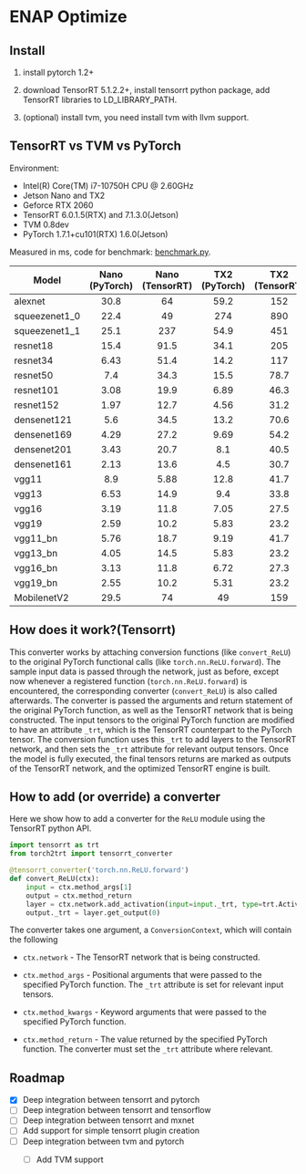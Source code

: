 # ENAP Optimize

## Install

1. install pytorch 1.2+

2. download TensorRT 5.1.2.2+, install tensorrt python package, add TensorRT libraries to LD_LIBRARY_PATH.

3. (optional) install tvm, you need install tvm with llvm support.

## TensorRT vs TVM vs PyTorch

Environment: 

* Intel(R) Core(TM) i7-10750H CPU @ 2.60GHz
* Jetson Nano and TX2
* Geforce RTX 2060
* TensorRT 6.0.1.5(RTX) and 7.1.3.0(Jetson)
* TVM 0.8dev 
* PyTorch 1.7.1+cu101(RTX) 1.6.0(Jetson)

Measured in ms, code for benchmark: [benchmark.py](benchmark.py).

| Model    | Nano (PyTorch) | Nano (TensorRT) | TX2 (PyTorch)    | TX2 (TensorRT)    |RTX (PyTorch)     | RTX (TensorRT)    |
|----------|:--------------:|:---------------:|:----------------:|:-----------------:|:----------------:|:-----------------:|
| alexnet | 30.8 | 64 | 59.2 | 152 | 610 | 1160 |
| squeezenet1_0 | 22.4 | 49 | 274 | 890 | 352 | 1890 |  
| squeezenet1_1 | 25.1 | 237 | 54.9 | 451 | 367 | 2180 |
| resnet18 | 15.4 | 91.5 | 34.1 | 205 | 278 | 1420 |
| resnet34 | 6.43 | 51.4 | 14.2 | 117 | 173 | 833 |
| resnet50 | 7.4 | 34.3 | 15.5 | 78.7 | 132 | 715 |
| resnet101 | 3.08 | 19.9 | 6.89 | 46.3 | 71.4 | 378 |
| resnet152 | 1.97 | 12.7 | 4.56 | 31.2 | 47.4 | 44 |
| densenet121 | 5.6 | 34.5 | 13.2 | 70.6 | 54.1 | 358 |
| densenet169 | 4.29 | 27.2 | 9.69 | 54.2 | 35.1 | 215 |
| densenet201 | 3.43 | 20.7 | 8.1 | 40.5 | 29.7 | 150 |
| densenet161 | 2.13 | 13.6 | 4.5 | 30.7 | 39 | 160 |
| vgg11 | 8.9 | 5.88 | 12.8 | 41.7 | 232 | 372 |
| vgg13 | 6.53 | 14.9 | 9.4 | 33.8 | 210 | 459 |
| vgg16 | 3.19 | 11.8 | 7.05 | 27.5 | 158 | 374 |
| vgg19 | 2.59 | 10.2 | 5.83 | 23.2 | 152 | 339 |
| vgg11_bn | 5.76 | 18.7 | 9.19 | 41.7 | 210 | 500 |
| vgg13_bn | 4.05 | 14.5 | 5.83 | 23.2 | 179 | 459 |
| vgg16_bn | 3.13 | 11.8 | 6.72 | 27.3 | 149 | 387 |
| vgg19_bn | 2.55 | 10.2 | 5.31 | 23.2 | 141 | 265 |
| MobilenetV2 | 29.5 | 74 | 49 | 159 |  |  |
## How does it work?(Tensorrt)

This converter works by attaching conversion functions (like ``convert_ReLU``) to the original 
PyTorch functional calls (like ``torch.nn.ReLU.forward``).  The sample input data is passed
through the network, just as before, except now whenever a registered function (``torch.nn.ReLU.forward``)
is encountered, the corresponding converter (``convert_ReLU``) is also called afterwards.  The converter
is passed the arguments and return statement of the original PyTorch function, as well as the TensorRT
network that is being constructed.  The input tensors to the original PyTorch function are modified to
have an attribute ``_trt``, which is the TensorRT counterpart to the PyTorch tensor.  The conversion function
uses this ``_trt`` to add layers to the TensorRT network, and then sets the ``_trt`` attribute for
relevant output tensors.  Once the model is fully executed, the final tensors returns are marked as outputs
of the TensorRT network, and the optimized TensorRT engine is built.

## How to add (or override) a converter

Here we show how to add a converter for the ``ReLU`` module using the TensorRT
python API.

```python
import tensorrt as trt
from torch2trt import tensorrt_converter

@tensorrt_converter('torch.nn.ReLU.forward')
def convert_ReLU(ctx):
    input = ctx.method_args[1]
    output = ctx.method_return
    layer = ctx.network.add_activation(input=input._trt, type=trt.ActivationType.RELU)  
    output._trt = layer.get_output(0)
```

The converter takes one argument, a ``ConversionContext``, which will contain
the following

* ``ctx.network`` - The TensorRT network that is being constructed.

* ``ctx.method_args`` - Positional arguments that were passed to the specified PyTorch function.  The ``_trt`` attribute is set for relevant input tensors.
* ``ctx.method_kwargs`` - Keyword arguments that were passed to the specified PyTorch function.
* ``ctx.method_return`` - The value returned by the specified PyTorch function.  The converter must set the ``_trt`` attribute where relevant.

## Roadmap

- [x] Deep integration between tensorrt and pytorch
- [ ] Deep integration between tensorrt and tensorflow
- [ ] Deep integration between tensorrt and mxnet
- [ ] Add support for simple tensorrt plugin creation
- [ ] Deep integration between tvm and pytorch
  - [ ] Add TVM support

